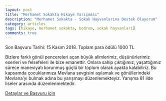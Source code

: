 ```yaml
---
layout: post
title: "Merhamet Sokakta Hikaye Yarışması"
description: "Merhamet Sokakta - Sokak Hayvanlarına Destek Oluyorum"
category: articles
tags: [hikaye, merhamet sokakta, bodrum, sokak hayvanlari]
comments: true
---
```


Son Başvuru Tarihi: 15 Kasım 2018. Toplam para ödülü 1000 TL

Bizlere farklı gönül pencereleri açan büyük alimlerimiz, düşünürlerimiz eserleri ve felsefeleri ile bize emanettir. Onlara sahip çıktığımız, yaşattığımız sürece maneviyatı korunmuş güçlü bir toplum olarak ayakta kalabiliriz. Bu kapsamda çocuklarımıza Mevlana sevgisini aşılamak ve gönüllerindeki Mevlana’yı bulmak adına bu yarışmayı düzenlemekteyiz. Yarışma 81 ilde liseler arasında düzenlenmektedir. 

[Detaylar ve Başvuru için](http://www.bodrumdabirgun.com/merhamet-sokakta-konulu-odullu-hikaye-yazma-yarismasi.html)
